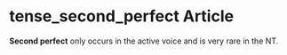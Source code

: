 # tense_second_perfect Article

**Second perfect** only occurs in the active voice and is very rare in the NT.

